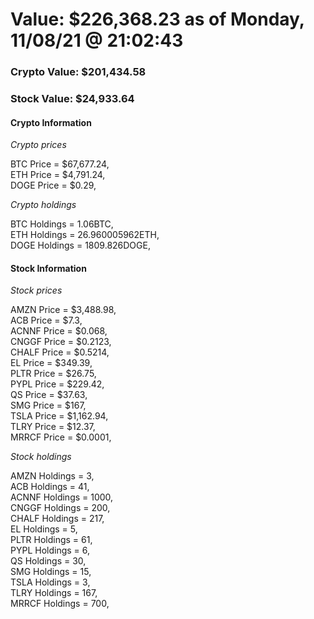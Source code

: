 # Value: $226,368.23 as of Monday, 11/08/21 @ 21:02:43 

### Crypto Value: $201,434.58

### Stock Value: $24,933.64

#### Crypto Information 
*Crypto prices* 

BTC Price = $67,677.24,  
ETH Price = $4,791.24,  
DOGE Price = $0.29,  


*Crypto holdings* 

BTC Holdings = 1.06BTC,  
ETH Holdings = 26.960005962ETH,  
DOGE Holdings = 1809.826DOGE,  


#### Stock Information 

*Stock prices* 

AMZN Price = $3,488.98,  
ACB Price = $7.3,  
ACNNF Price = $0.068,  
CNGGF Price = $0.2123,  
CHALF Price = $0.5214,  
EL Price = $349.39,  
PLTR Price = $26.75,  
PYPL Price = $229.42,  
QS Price = $37.63,  
SMG Price = $167,  
TSLA Price = $1,162.94,  
TLRY Price = $12.37,  
MRRCF Price = $0.0001,  


*Stock holdings* 

AMZN Holdings = 3,  
ACB Holdings = 41,  
ACNNF Holdings = 1000,  
CNGGF Holdings = 200,  
CHALF Holdings = 217,  
EL Holdings = 5,  
PLTR Holdings = 61,  
PYPL Holdings = 6,  
QS Holdings = 30,  
SMG Holdings = 15,  
TSLA Holdings = 3,  
TLRY Holdings = 167,  
MRRCF Holdings = 700,  


